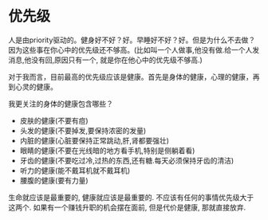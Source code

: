 # 优先级

人是由priority驱动的。健身好不好？好。早睡好不好？好。但是为什么不去做？因为这些事在你心中的优先级还不够高。(比如叫一个人做事,他没有做.给一个人发消息,他没有回,原因只有一个, 就是你在他心中的优先级不够高.)

对于我而言，目前最高的优先级应该是健康。首先是身体的健康，心理的健康，再到心灵的健康。

我更关注的身体的健康包含哪些？

- 皮肤的健康(不要有痘)
- 头发的健康(不要掉发,要保持浓密的发量)
- 内脏的健康(心脏要保持正常跳动,肝,肾都要强壮)
- 眼睛的健康(不要在光线暗的地方看手机,特别是侧躺着看)
- 牙齿的健康(不要吃过冷,过热的东西,还有糖.每天必须保持牙齿的清洁)
- 听力的健康(能不戴耳机就不戴耳机)
- 腰腹的健康(要有力量)

生命就应该是最重要的, 健康就应该是最重要的. 不应该有任何的事情优先级大于这两个. 如果有一个赚钱升职的机会摆在面前, 但是代价是健康, 那就直接放弃.

